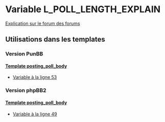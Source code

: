 # Variable L_POLL_LENGTH_EXPLAIN
[Explication sur le forum des forums](http://forum.forumactif.com/t294113-listing-des-variables#L_POLL_LENGTH_EXPLAIN)
## Utilisations dans les templates
### Version PunBB
#### [Template posting_poll_body](punbb/posting_poll_body.md)
* [Variable à la ligne 53](../punbb/posting_poll_body.tpl#L53)
### Version phpBB2
#### [Template posting_poll_body](subsilver/posting_poll_body.md)
* [Variable à la ligne 49](../subsilver/posting_poll_body.tpl#L49)
